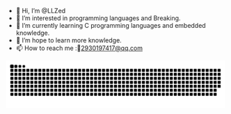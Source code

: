 - 👋 Hi, I’m @LLZed
- 👀 I’m interested in programming languages and Breaking.
- 🌱 I’m currently learning C programming languages and embedded knowledge.
- 💞️ I’m hope to learn more knowledge.
- 📫 How to reach me :📧2930197417@qq.com

<!---
LLZed/LLZed is a ✨ special ✨ repository because its `README.md` (this file) appears on your GitHub profile.
You can click the Preview link to take a look at your changes.
--->
<picture>
  <source media="(prefers-color-scheme: dark)" srcset="https://raw.githubusercontent.com/LLZed/LLZed/output/github-contribution-grid-snake-dark.svg">
  <source media="(prefers-color-scheme: light)" srcset="https://raw.githubusercontent.com/LLZed/LLZed/output/github-contribution-grid-snake.svg">
  <img alt="github contribution grid snake animation" src="https://raw.githubusercontent.com/LLZed/LLZed/output/github-contribution-grid-snake.svg">
</picture>
